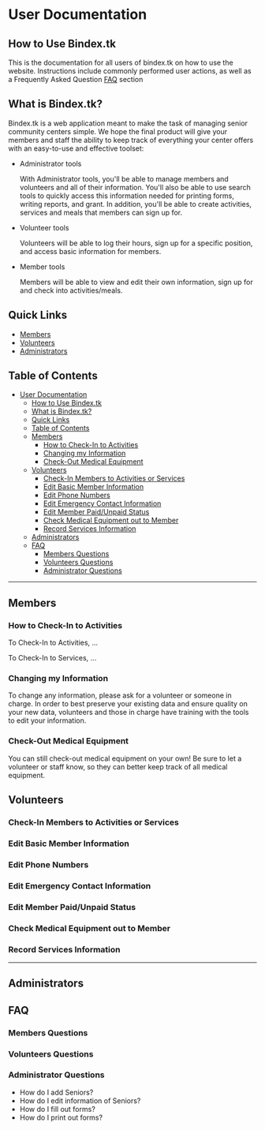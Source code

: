 # User Documentation

## How to Use Bindex.tk

This is the documentation for all users of bindex.tk on how to use the website. Instructions include commonly performed user actions, as well as a Frequently Asked Question [FAQ](#faq) section

## What is Bindex.tk?

Bindex.tk is a web application meant to make the task of managing senior community centers simple. We hope the final product will give your members and staff the ability to keep track of everything your center offers with an easy-to-use and effective toolset:
* Administrator tools

   With Administrator tools, you'll be able to manage members and volunteers and all of their information.
   You'll also be able to use search tools to quickly access this information needed for printing forms, writing reports, and grant.
   In addition, you'll be able to create activities, services and meals that members can sign up for.

* Volunteer tools

   Volunteers will be able to log their hours, sign up for a specific position, and access basic information for members.

* Member tools

   Members will be able to view and edit their own information, sign up for and check into activities/meals.

## Quick Links

* [Members](#members)
* [Volunteers](#volunteers)
* [Administrators](#administrators)

## Table of Contents

- [User Documentation](#user-documentation)
  - [How to Use Bindex.tk](#how-to-use-bindextk)
  - [What is Bindex.tk?](#what-is-bindextk)
  - [Quick Links](#quick-links)
  - [Table of Contents](#table-of-contents)
  - [Members](#members)
    - [How to Check-In to Activities](#how-to-check-in-to-activities)
    - [Changing my Information](#changing-my-information)
    - [Check-Out Medical Equipment](#check-out-medical-equipment)
  - [Volunteers](#volunteers)
    - [Check-In Members to Activities or Services](#check-in-members-to-activities-or-services)
    - [Edit Basic Member Information](#edit-basic-member-information)
    - [Edit Phone Numbers](#edit-phone-numbers)
    - [Edit Emergency Contact Information](#edit-emergency-contact-information)
    - [Edit Member Paid/Unpaid Status](#edit-member-paidunpaid-status)
    - [Check Medical Equipment out to Member](#check-medical-equipment-out-to-member)
    - [Record Services Information](#record-services-information)
  - [Administrators](#administrators)
  - [FAQ](#faq)
    - [Members Questions](#members-questions)
    - [Volunteers Questions](#volunteers-questions)
    - [Administrator Questions](#administrator-questions)

---

## Members

### How to Check-In to Activities

To Check-In to Activities, ...

To Check-In to Services, ...

### Changing my Information

To change any information, please ask for a volunteer or someone in charge. In order to best preserve your existing data and ensure quality on your new data, volunteers and those in charge have training with the tools to edit your information.

### Check-Out Medical Equipment

You can still check-out medical equipment on your own! Be sure to let a volunteer or staff know, so they can better keep track of all medical equipment.

## Volunteers

### Check-In Members to Activities or Services

### Edit Basic Member Information

### Edit Phone Numbers

### Edit Emergency Contact Information

### Edit Member Paid/Unpaid Status

### Check Medical Equipment out to Member

### Record Services Information

---

## Administrators

## FAQ

### Members Questions

### Volunteers Questions

### Administrator Questions

* How do I add Seniors?
* How do I edit information of Seniors?
* How do I fill out forms?
* How do I print out forms?

